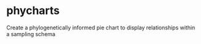 # phycharts
Create a phylogenetically informed pie chart to display relationships within a sampling schema
